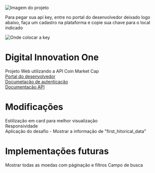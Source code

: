 ![Imagem do projeto](https://i.imgur.com/fnrDbnq.png)

Para pegar sua api key, entre no portal do desenvolvedor deixado logo abaixo, faça um cadastro na plataforma e copie sua chave para o local indicado

![Onde colocar a key](https://i.imgur.com/dmUAOxB.png)

# Digital Innovation One
Projeto Web utilizando a API Coin Market Cap <br>
[Portal do desenvolvedor](https://pro.coinmarketcap.com/account) <br>
[Documetação de autenticação](https://coinmarketcap.com/api/documentation/v1/#section/Authentication) <br>
[Documentação API](https://coinmarketcap.com/api/documentation/v1/#) <br>


# Modificações

Estilização em card para melhor visualização <br>
Responsividade <br>
Aplicação do desafio - Mostrar a informação de "first_hitorical_data"


# Implementações futuras

Mostrar todas as moedas com páginação e filtros
Campo de busca
